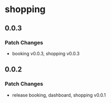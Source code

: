 # shopping

## 0.0.3

### Patch Changes

- booking v0.0.3, shopping v0.0.3

## 0.0.2

### Patch Changes

- release booking, dashboard, shopping v0.0.1
